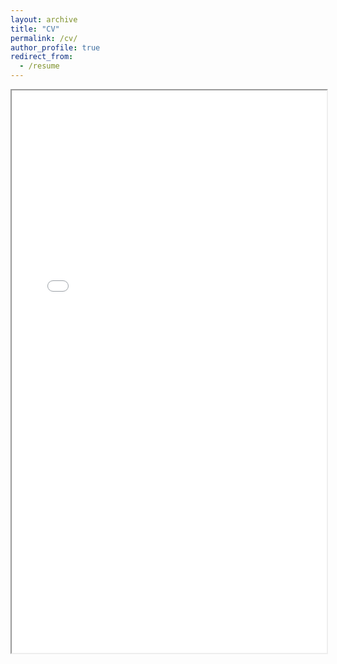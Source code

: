 ```yaml
---
layout: archive
title: "CV"
permalink: /cv/
author_profile: true
redirect_from:
  - /resume
---
```


<iframe src="../files/Resume_Junyi.pdf" width="100%" height="900px"></iframe>
